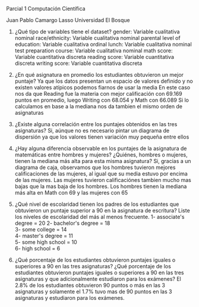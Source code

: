 Parcial 1
Computación Científica

Juan Pablo Camargo Lasso
Universidad El Bosque

1. ¿Qué tipo de variables tiene el dataset?
gender: Variable cualitativa nominal
race/ethnicity: Variable cualitativa nominal
parental level of education: Variable cualitativa ordinal
lunch: Variable cualitativa nominal
test preparation course: Variable cualitativa nominal
math score: Variable cuantitativa discreta
reading score: Variable cuantitativa discreta
writing score: Variable cuantitativa discreta

2. ¿En qué asignatura en promedio los estudiantes obtuvieron un mejor puntaje?
Ya que los datos presentan un espacio de valores definido y no existen valores atípicos podemos fiarnos de usar la media
En este caso nos da que Reading fue la materia con mejor calificación con 69.169 puntos en promedio, luego Writing con 68.054 y Math con 66.089
Si lo calculamos en base a la mediana nos da tambien el mismo orden de asignaturas

3. ¿Existe alguna correlación entre los puntajes obtenidos en las tres asignaturas?
Si, aúnque no es necesario pintar un diagrama de dispersión ya que los valores tienen variación muy pequeña entre ellos

4. ¿Hay alguna diferencia observable en los puntajes de la asignatura de matemáticas entre hombres y mujeres? ¿Quiénes, hombres o mujeres, tienen la
mediana más alta para esta misma asignatura?
Si, gracias a un diagrama de caja, observamos que los hombres tuvieron mejores calificaciones de las mujeres, al igual que su media estuvo por encima de las mujeres. Las mujeres tuvieron calificaciónes tambien mucho mas bajas que la mas baja de los hombres.
Los hombres tienen la mediana más alta en Math con 69 y las mujeres con 65

5. ¿Qué nivel de escolaridad tienen los padres de los estudiantes que obtuvieron
un puntaje superior a 90 en la asignatura de escritura? Liste los niveles de
escolaridad del más al menos frecuente.
1- associate's degree = 20 
2- bachelor's degree = 18 	
3- some college = 14 	
4- master's degree = 11 	
5- some high school = 10 	
6- high school = 6 	

6. ¿Qué porcentaje de los estudiantes obtuvieron puntajes iguales o superiores a
90 en las tres asignaturas? ¿Qué porcentaje de los estudiantes obtuvieron
puntajes iguales o superiores a 90 en las tres asignaturas y que adicionalmente
estudiaron para los exámenes?
El 2.8% de los estudiantes obtuvieron 90 puntos o más en las 3 asignaturas y solamente el 
1.7% tuvo mas de 90 puntos en las 3 asignaturas y estudiaron para los exámenes.